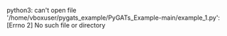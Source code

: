 python3: can't open file '/home/vboxuser/pygats_example/PyGATs_Example-main/example_1.py': [Errno 2] No such file or directory
